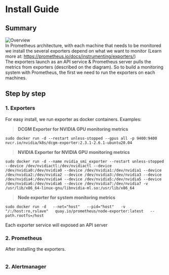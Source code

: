# Install Guide
## **Summary** 
![Overview](https://www.devopsschool.com/blog/wp-content/uploads/2021/01/What-is-Prometheus-Architecutre-components1-740x414.png)
 <br/>
 In Prometheus architecture, with each machine that needs to be monitored we install the several exporters depend on what we want to monitor (Learn more at: https://prometheus.io/docs/instrumenting/exporters/) <br/>
 The exporters launch as an API service & Prometheus server pulls the metrics from exporters (described on the diagram). So to build a monitoring system with Prometheus, the first we need to run the exporters on each machines. 

## **Step by step**
### **1. Exporters**
For easy install, we run exporter as docker containers. Examples:<br/>

> **DCGM Exporter for NVIDIA GPU monitoring metrics**

```
sudo docker run -d --restart unless-stopped --gpus all -p 9400:9400 nvcr.io/nvidia/k8s/dcgm-exporter:2.3.1-2.6.1-ubuntu20.04
```
> **NVIDIA Exporter for NVIDIA GPU monitoring metrics**
```
sudo docker run -d --name nvidia_smi_exporter --restart unless-stopped --device /dev/nvidiactl:/dev/nvidiactl --device /dev/nvidia0:/dev/nvidia0 --device /dev/nvidia1:/dev/nvidia1 --device /dev/nvidia2:/dev/nvidia2 --device /dev/nvidia3:/dev/nvidia3 --device /dev/nvidia4:/dev/nvidia4 --device /dev/nvidia5:/dev/nvidia5 --device /dev/nvidia6:/dev/nvidia6 --device /dev/nvidia7:/dev/nvidia7 -v /usr/lib/x86_64-linux-gnu/libnvidia-ml.so:/usr/lib/x86_64
```
> **Node exporter for system monitoring metrics**
```
sudo docker run -d   --net="host"   --pid="host"   -v "/:/host:ro,rslave"   quay.io/prometheus/node-exporter:latest   --path.rootfs=/host
```
Each exporter service will exposed an API server 
### **2. Prometheus**
After installing the exporters. 
```

```
### 2. Alertmanager 
```

```